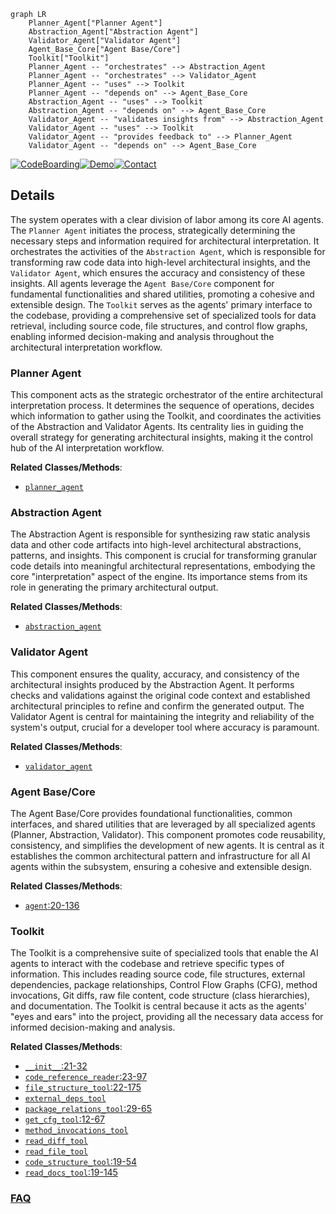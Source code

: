 ```mermaid
graph LR
    Planner_Agent["Planner Agent"]
    Abstraction_Agent["Abstraction Agent"]
    Validator_Agent["Validator Agent"]
    Agent_Base_Core["Agent Base/Core"]
    Toolkit["Toolkit"]
    Planner_Agent -- "orchestrates" --> Abstraction_Agent
    Planner_Agent -- "orchestrates" --> Validator_Agent
    Planner_Agent -- "uses" --> Toolkit
    Planner_Agent -- "depends on" --> Agent_Base_Core
    Abstraction_Agent -- "uses" --> Toolkit
    Abstraction_Agent -- "depends on" --> Agent_Base_Core
    Validator_Agent -- "validates insights from" --> Abstraction_Agent
    Validator_Agent -- "uses" --> Toolkit
    Validator_Agent -- "provides feedback to" --> Planner_Agent
    Validator_Agent -- "depends on" --> Agent_Base_Core
```

[![CodeBoarding](https://img.shields.io/badge/Generated%20by-CodeBoarding-9cf?style=flat-square)](https://github.com/CodeBoarding/GeneratedOnBoardings)[![Demo](https://img.shields.io/badge/Try%20our-Demo-blue?style=flat-square)](https://www.codeboarding.org/demo)[![Contact](https://img.shields.io/badge/Contact%20us%20-%20contact@codeboarding.org-lightgrey?style=flat-square)](mailto:contact@codeboarding.org)

## Details

The system operates with a clear division of labor among its core AI agents. The `Planner Agent` initiates the process, strategically determining the necessary steps and information required for architectural interpretation. It orchestrates the activities of the `Abstraction Agent`, which is responsible for transforming raw code data into high-level architectural insights, and the `Validator Agent`, which ensures the accuracy and consistency of these insights. All agents leverage the `Agent Base/Core` component for fundamental functionalities and shared utilities, promoting a cohesive and extensible design. The `Toolkit` serves as the agents' primary interface to the codebase, providing a comprehensive set of specialized tools for data retrieval, including source code, file structures, and control flow graphs, enabling informed decision-making and analysis throughout the architectural interpretation workflow.

### Planner Agent
This component acts as the strategic orchestrator of the entire architectural interpretation process. It determines the sequence of operations, decides which information to gather using the Toolkit, and coordinates the activities of the Abstraction and Validator Agents. Its centrality lies in guiding the overall strategy for generating architectural insights, making it the control hub of the AI interpretation workflow.


**Related Classes/Methods**:

- <a href="https://github.com/CodeBoarding/CodeBoarding/blob/main/diagram_analysis/diagram_generator.py" target="_blank" rel="noopener noreferrer">`planner_agent`</a>


### Abstraction Agent
The Abstraction Agent is responsible for synthesizing raw static analysis data and other code artifacts into high-level architectural abstractions, patterns, and insights. This component is crucial for transforming granular code details into meaningful architectural representations, embodying the core "interpretation" aspect of the engine. Its importance stems from its role in generating the primary architectural output.


**Related Classes/Methods**:

- <a href="https://github.com/CodeBoarding/CodeBoarding/blob/main/diagram_analysis/diagram_generator.py" target="_blank" rel="noopener noreferrer">`abstraction_agent`</a>


### Validator Agent
This component ensures the quality, accuracy, and consistency of the architectural insights produced by the Abstraction Agent. It performs checks and validations against the original code context and established architectural principles to refine and confirm the generated output. The Validator Agent is central for maintaining the integrity and reliability of the system's output, crucial for a developer tool where accuracy is paramount.


**Related Classes/Methods**:

- <a href="https://github.com/CodeBoarding/CodeBoarding/blob/main/diagram_analysis/diagram_generator.py" target="_blank" rel="noopener noreferrer">`validator_agent`</a>


### Agent Base/Core
The Agent Base/Core provides foundational functionalities, common interfaces, and shared utilities that are leveraged by all specialized agents (Planner, Abstraction, Validator). This component promotes code reusability, consistency, and simplifies the development of new agents. It is central as it establishes the common architectural pattern and infrastructure for all AI agents within the subsystem, ensuring a cohesive and extensible design.


**Related Classes/Methods**:

- <a href="https://github.com/CodeBoarding/CodeBoarding/blob/main/agents/diff_analyzer.py#L20-L136" target="_blank" rel="noopener noreferrer">`agent`:20-136</a>


### Toolkit
The Toolkit is a comprehensive suite of specialized tools that enable the AI agents to interact with the codebase and retrieve specific types of information. This includes reading source code, file structures, external dependencies, package relationships, Control Flow Graphs (CFG), method invocations, Git diffs, raw file content, code structure (class hierarchies), and documentation. The Toolkit is central because it acts as the agents' "eyes and ears" into the project, providing all the necessary data access for informed decision-making and analysis.


**Related Classes/Methods**:

- <a href="https://github.com/CodeBoarding/CodeBoarding/blob/main/agents/diff_analyzer.py#L21-L32" target="_blank" rel="noopener noreferrer">`__init__`:21-32</a>
- <a href="https://github.com/CodeBoarding/CodeBoarding/blob/main/agents/tools/read_source.py#L23-L97" target="_blank" rel="noopener noreferrer">`code_reference_reader`:23-97</a>
- <a href="https://github.com/CodeBoarding/CodeBoarding/blob/main/agents/tools/read_file_structure.py#L22-L175" target="_blank" rel="noopener noreferrer">`file_structure_tool`:22-175</a>
- <a href="https://github.com/CodeBoarding/CodeBoarding/blob/main/agents/agent.py" target="_blank" rel="noopener noreferrer">`external_deps_tool`</a>
- <a href="https://github.com/CodeBoarding/CodeBoarding/blob/main/agents/tools/read_packages.py#L29-L65" target="_blank" rel="noopener noreferrer">`package_relations_tool`:29-65</a>
- <a href="https://github.com/CodeBoarding/CodeBoarding/blob/main/agents/tools/read_cfg.py#L12-L67" target="_blank" rel="noopener noreferrer">`get_cfg_tool`:12-67</a>
- <a href="https://github.com/CodeBoarding/CodeBoarding/blob/main/agents/agent.py" target="_blank" rel="noopener noreferrer">`method_invocations_tool`</a>
- <a href="https://github.com/CodeBoarding/CodeBoarding/blob/main/agents/diff_analyzer.py" target="_blank" rel="noopener noreferrer">`read_diff_tool`</a>
- <a href="https://github.com/CodeBoarding/CodeBoarding/blob/main/agents/agent.py" target="_blank" rel="noopener noreferrer">`read_file_tool`</a>
- <a href="https://github.com/CodeBoarding/CodeBoarding/blob/main/agents/tools/read_structure.py#L19-L54" target="_blank" rel="noopener noreferrer">`code_structure_tool`:19-54</a>
- <a href="https://github.com/CodeBoarding/CodeBoarding/blob/main/agents/tools/read_docs.py#L19-L145" target="_blank" rel="noopener noreferrer">`read_docs_tool`:19-145</a>




### [FAQ](https://github.com/CodeBoarding/GeneratedOnBoardings/tree/main?tab=readme-ov-file#faq)
